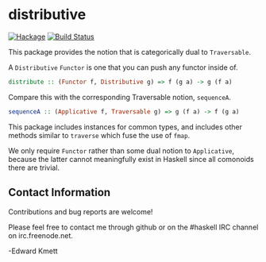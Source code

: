 distributive
============

[![Hackage](https://img.shields.io/hackage/v/distributive.svg)](https://hackage.haskell.org/package/distributive) [![Build Status](https://secure.travis-ci.org/ekmett/distributive.png?branch=master)](http://travis-ci.org/ekmett/distributive)

This package provides the notion that is categorically dual to `Traversable`.

A `Distributive` `Functor` is one that you can push any functor inside of.

```haskell
distribute :: (Functor f, Distributive g) => f (g a) -> g (f a)
```

Compare this with the corresponding Traversable notion, `sequenceA`.

```haskell
sequenceA :: (Applicative f, Traversable g) => g (f a) -> f (g a)
```

This package includes instances for common types, and includes other methods similar to `traverse` which fuse the use of `fmap`.

We only require `Functor` rather than some dual notion to `Applicative`, because the latter cannot meaningfully exist in Haskell
since all comonoids there are trivial.

Contact Information
-------------------

Contributions and bug reports are welcome!

Please feel free to contact me through github or on the #haskell IRC channel on irc.freenode.net.

-Edward Kmett
